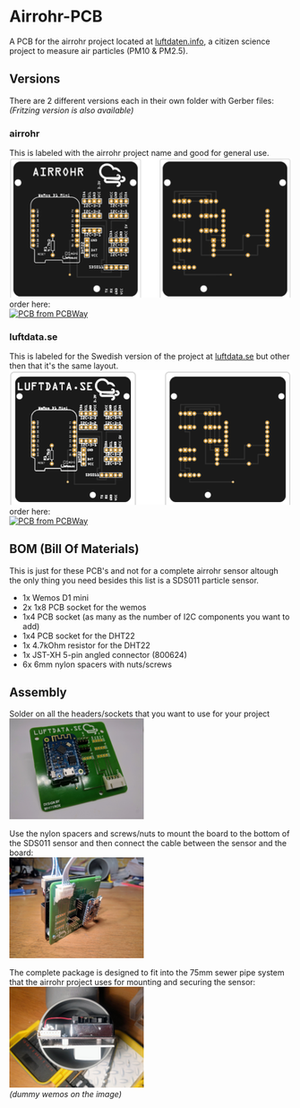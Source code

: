 # Airrohr-PCB
A PCB for the airrohr project located at [luftdaten.info](http://www.luftdaten.info), a citizen science project to measure air particles (PM10 & PM2.5).

## Versions
There are 2 different versions each in their own folder with Gerber files:<br>
*(Fritzing version is also available)*
### airrohr
This is labeled with the airrohr project name and good for general use.
<img src="assets/airrohr_screen.png"><br>
order here:<br>
<a href="https://www.pcbway.com/project/shareproject/Airrohr_pcb.html"><img src="https://www.pcbway.com/project/img/images/frompcbway.png" alt="PCB from PCBWay"></img></a>
### luftdata.se
This is labeled for the Swedish version of the project at [luftdata.se](http://www.luftdata.se) but other then that it's the same layout. <br>
<img src="assets/luftdata_screen.png"><br>
order here:<br>
<a href="https://www.pcbway.com/project/shareproject/Luftdata_airrohr_pcb.html"><img src="https://www.pcbway.com/project/img/images/frompcbway.png" alt="PCB from PCBWay"></img></a>


## BOM (Bill Of Materials)

This is just for these PCB's and not for a complete airrohr sensor altough the only thing you need besides this list is a SDS011 particle sensor.
- 1x Wemos D1 mini
- 2x 1x8 PCB socket for the wemos
- 1x4 PCB socket (as many as the number of I2C components you want to add)
- 1x4 PCB socket for the DHT22
- 1x 4.7kOhm resistor for the DHT22
- 1x JST-XH 5-pin angled connector (800624)
- 6x 6mm nylon spacers with nuts/screws

## Assembly
Solder on all the headers/sockets that you want to use for your project<br>
<img src="assets/soldered_board.jpg" width="240px">

Use the nylon spacers and screws/nuts to mount the board to the bottom of the SDS011 sensor and then connect the cable between the sensor and the board:<br>
<img src="assets/pcb_sds011.jpg" width="240px">

The complete package is designed to fit into the 75mm sewer pipe system that the airrohr project uses for mounting and securing the sensor:<br>
<img src="assets/airrohr_pcb_pipe.jpg" width="240px"><br>
_(dummy wemos on the image)_
